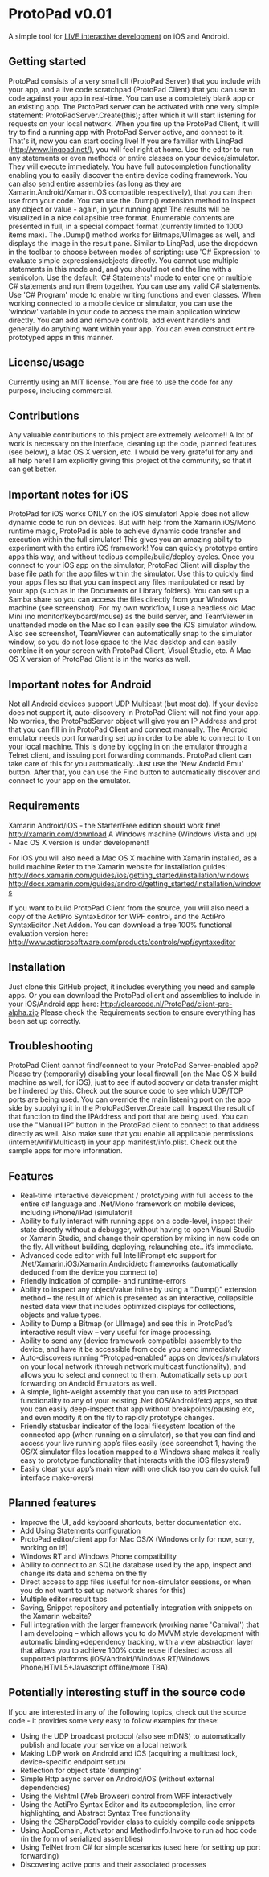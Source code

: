 # ProtoPad v0.01

A simple tool for [LIVE interactive development](https://github.com/chrishonselaar/ProtoPad#features) on iOS and Android.

## Getting started
ProtoPad consists of a very small dll (ProtoPad Server) that you include with your app, and a live code scratchpad (ProtoPad Client) that you can use to code against your app in real-time. You can use a completely blank app or an existing app. The ProtoPad server can be activated with one very simple statement:
ProtoPadServer.Create(this);
after which it will start listening for requests on your local network. When you fire up the ProtoPad Client, it will try to find a running app with ProtoPad Server active, and connect to it. That's it, now you can start coding live!
If you are familiar with LinqPad (http://www.linqpad.net/), you will feel right at home. Use the editor to run any statements or even methods or entire classes on your device/simulator. They will execute immediately. You have full autocompletion functionality enabling you to easily discover the entire device coding framework. 
You can also send entire assemblies (as long as they are Xamarin.Android/Xamarin.iOS compatible respectively), that you can then use from your code.
You can use the .Dump() extension method to inspect any object or value - again, in your running app! The results will be visualized in a nice collapsible tree format. Enumerable contents are presented in full, in a special compact format (currently limited to 1000 items max). 
The .Dump() method works for Bitmaps/UIImages as well, and displays the image in the result pane.
Similar to LinqPad, use the dropdown in the toolbar to choose between modes of scripting: use 'C# Expression' to evaluate simple expressions/objects directly. You cannot use multiple statements in this mode and, and you should not end the line with a semicolon.
Use the default 'C# Statements' mode to enter one or multiple C# statements and run them together. You can use any valid C# statements.
Use 'C# Program' mode to enable writing functions and even classes.
When working connected to a mobile device or simulator, you can use the 'window' variable in your code to access the main application window directly. You can add and remove controls, add event handlers and generally do anything want within your app. You can even construct entire prototyped apps in this manner.

## License/usage
Currently using an MIT license. You are free to use the code for any purpose, including commercial.

## Contributions
Any valuable contributions to this project are extremely welcome!! A lot of work is necessary on the interface, cleaning up the code, planned features (see below), a Mac OS X version, etc. I would be very grateful for any and all help here! I am explicitly giving this project ot the community, so that it can get better.

## Important notes for iOS
ProtoPad for iOS works ONLY on the iOS simulator! Apple does not allow dynamic code to run on devices. But with help from the Xamarin.iOS/Mono runtime magic, ProtoPad is able to achieve dynamic code transfer and execution within the full simulator! This gives you an amazing ability to experiment with the entire iOS framework! You can quickly prototype entire apps this way, and without tedious compile/build/deploy cycles.
Once you connect to your iOS app on the simulator, ProtoPad Client will display the base file path for the app files within the simulator. Use this to quickly find your apps files so that you can inspect any files manipulated or read by your app (such as in the Documents or Library folders). You can set up a Samba share so you can access the files directly from your Windows machine (see screenshot). 
For my own workflow, I use a headless old Mac Mini (no monitor/keyboard/mouse) as the build server, and TeamViewer in unattended mode on the Mac so I can easily see the iOS simulator window. Also see screenshot, TeamViewer can automatically snap to the simulator window, so you do not lose space to the Mac desktop and can easily combine it on your screen with ProtoPad Client, Visual Studio, etc.
A Mac OS X version of ProtoPad Client is in the works as well.

## Important notes for Android
Not all Android devices support UDP Multicast (but most do). If your device does not support it, auto-discovery in ProtoPad Client will not find your app. No worries, the ProtoPadServer object will give you an IP Address and prot that you can fill in in ProtoPad Client and connect manually.
The Android emulator needs port forwarding set up in order to be able to connect to it on your local machine. This is done by logging in on the emulator through a Telnet client, and issuing port forwarding commands. ProtoPad client can take care of this for you automatically. Just use the 'New Android Emu' button. After that, you can use the Find button to automatically discover and connect to your app on the emulator.

## Requirements
Xamarin Android/iOS - the Starter/Free edition should work fine!
http://xamarin.com/download
A Windows machine (Windows Vista and up) - Mac OS X version is under development!

For iOS you will also need a Mac OS X machine with Xamarin installed, as a build machine
Refer to the Xamarin website for installation guides:
http://docs.xamarin.com/guides/ios/getting_started/installation/windows
http://docs.xamarin.com/guides/android/getting_started/installation/windows

If you want to build ProtoPad Client from the source, you will also need a copy of the ActiPro SyntaxEditor for WPF control, and the ActiPro SyntaxEditor .Net Addon. You can download a free 100% functional evaluation version here: http://www.actiprosoftware.com/products/controls/wpf/syntaxeditor

## Installation
Just clone this GitHub project, it includes everything you need and sample apps. 
Or you can download the ProtoPad client and assemblies to include in your iOS/Android app here: http://clearcode.nl/ProtoPad/client-pre-alpha.zip
Please check the Requirements section to ensure everything has been set up correctly.




## Troubleshooting
ProtoPad Client cannot find/connect to your ProtoPad Server-enabled app? Please try (temporarily) disabling your local firewall (on the Mac OS X build machine as well, for iOS), just to see if autodiscovery or data transfer might be hindered by this. Check out the source code to see which UDP/TCP ports are being used. You can override the main listening port on the app side by supplying it in the ProtoPadServer.Create call. Inspect the result of that function to find the IPAddress and port that are being used. You can use the "Manual IP" button in the ProtoPad client to connect to that address directly as well.
Also make sure that you enable all applicable permissions (internet/wifi/Multicast) in your app manifest/info.plist. Check out the sample apps for more information.

## Features
* Real-time interactive development / prototyping with full access to the entire c# language and .Net/Mono framework on mobile devices, including iPhone/iPad (simulator)!
* Ability to fully interact with running apps on a code-level, inspect their state directly without a debugger, without having to open Visual Studio or Xamarin Studio, and change their operation by mixing in new code on the fly. All without building, deploying, relaunching etc.. it’s immediate.
* Advanced code editor with full IntelliPrompt etc support for .Net/Xamarin.iOS/Xamarin.Android/etc frameworks (automatically deduced from the device you connect to)
* Friendly indication of compile- and runtime-errors
* Ability to inspect any object/value inline by using a “.Dump()” extension method – the result of which is presented as an interactive, collapsible nested data view that includes optimized displays for collections, objects and value types.
* Ability to Dump a Bitmap (or UIImage) and see this in ProtoPad’s interactive result view – very useful for image processing.
* Ability to send any (device framework compatible) assembly to the device, and have it be accessible from code you send immediately
* Auto-discovers running “Protopad-enabled” apps on devices/simulators on your local network (through network multicast functionality), and allows you to select and connect to them. Automatically sets up port forwarding on Android Emulators as well.
* A simple, light-weight assembly that you can use to add Protopad functionality to any of your existing .Net (iOS/Android/etc) apps, so that you can easily deep-inspect that app without breakpoints/pausing etc, and even modify it on the fly to rapidly prototype changes.
* Friendly statusbar indicator of the local filesystem location of the connected app (when running on a simulator), so that you can find and access your live running app’s files easily (see screenshot 1, having the OS/X simulator files location mapped to a Windows share makes it really easy to prototype functionality that interacts with the iOS filesystem!)
* Easily clear your app’s main view with one click (so you can do quick full interface make-overs)

## Planned features
* Improve the UI, add keyboard shortcuts, better documentation etc.
* Add Using Statements configuration
* ProtoPad editor/client app for Mac OS/X (Windows only for now, sorry, working on it!)
* Windows RT and Windows Phone compatibility
* Ability to connect to an SQLite database used by the app, inspect and change its data and schema on the fly
* Direct access to app files (useful for non-simulator sessions, or when you do not want to set up network shares for this)
* Multiple editor+result tabs
* Saving, Snippet repository and potentially integration with snippets on the Xamarin website?
* Full integration with the larger framework (working name 'Carnival') that I am developing – which allows you to do MVVM style development with automatic binding+dependency tracking, with a view abstraction layer that allows you to achieve 100% code reuse if desired across all supported platforms (iOS/Android/Windows RT/Windows Phone/HTML5+Javascript offline/more TBA).


## Potentially interesting stuff in the source code
If you are interested in any of the following topics, check out the source code - it provides some very easy to follow examples for these:
* Using the UDP broadcast protocol (also see mDNS) to automatically publish and locate your service on a local network
* Making UDP work on Android and iOS (acquiring a multicast lock, device-specific endpoint setup)
* Reflection for object state 'dumping'
* Simple Http async server on Android/iOS (without external dependencies)
* Using the Mshtml (Web Browser) control from WPF interactively
* Using the ActiPro Syntax Editor and its autocompletion, line error highlighting, and Abstract Syntax Tree functionality
* Using the CSharpCodeProvider class to quickly compile code snippets
* Using AppDomain, Activator and MethodInfo.Invoke to run ad hoc code (in the form of serialized assemblies)
* Using TelNet from C# for simple scenarios (used here for setting up port forwarding)
* Discovering active ports and their associated processes
